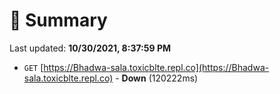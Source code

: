 # 📖 Summary
Last updated: **10/30/2021, 8:37:59 PM**

- `GET` [https://Bhadwa-sala.toxicblte.repl.co](https://Bhadwa-sala.toxicblte.repl.co) - **Down** (120222ms)
